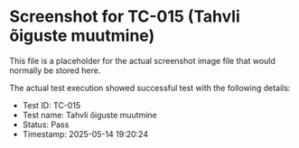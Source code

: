 # Screenshot for TC-015 (Tahvli õiguste muutmine)

This file is a placeholder for the actual screenshot image file that would normally be stored here.

The actual test execution showed successful test with the following details:
- Test ID: TC-015
- Test name: Tahvli õiguste muutmine
- Status: Pass
- Timestamp: 2025-05-14 19:20:24
